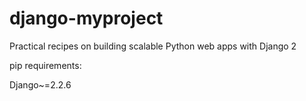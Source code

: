 # django-myproject

Practical recipes on building scalable Python web apps with Django 2

pip requirements:

Django~=2.2.6

